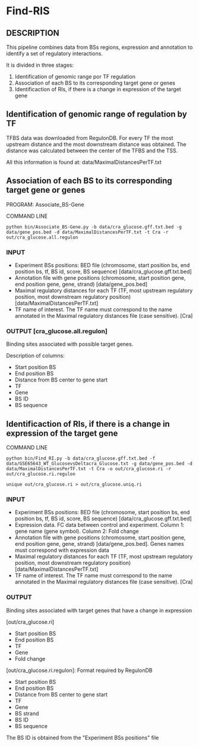 # Find-RIS

## DESCRIPTION

This pipeline combines data from BSs regions, expression and annotation to identify a set of regulatory interactions.

It is divided in three stages:

 1. Identification of genomic range por TF regulation
 2. Association of each BS to its corresponding target gene or genes
 3. Identificaction of RIs, if there is a change in expression of the target gene

## Identification of genomic range of regulation by TF

TFBS data was downloaded from RegulonDB. For every TF the most upstream distance and the most downstream distance was obtained. The distance was calculated between the center of the TFBS and the TSS. 

All this information is found at: data/MaximalDistancesPerTF.txt 


## Association of each BS to its corresponding target gene or genes

PROGRAM: Associate_BS-Gene

COMMAND LINE

```
python bin/Associate_BS-Gene.py -b data/cra_glucose.gff.txt.bed -g data/gene_pos.bed -d data/MaximalDistancesPerTF.txt -t Cra -r out/cra_glucose.all.regulon
```

### INPUT

 - Experiment BSs positions: BED file (chromosome, start position bs, end position bs, tf, BS id, score, BS sequence) [data/cra_glucose.gff.txt.bed]
 - Annotation file with gene positions (chromosome, start position gene, end position gene, gene, strand) [data/gene_pos.bed]
 - Maximal regulatory distances for each TF (TF, most upstream regulatory position, most downstream regulatory position) [data/MaximalDistancesPerTF.txt]
 - TF name of interest. The TF name must correspond to the name annotated in the Maximal regulatory distances file (case sensitive). [Cra]

### OUTPUT [cra_glucose.all.regulon]

Binding sites associated with possible target genes.

Description of columns:

 - Start position BS
 - End position BS
 - Distance from BS center to gene start
 - TF
 - Gene
 - BS ID
 - BS sequence



## Identificaction of RIs, if there is a change in expression of the target gene

COMMAND LINE

```
python bin/Find_RI.py -b data/cra_glucose.gff.txt.bed -f data/GSE65643_WT_GlucosevsDeltacra_Glucose.txt -g data/gene_pos.bed -d data/MaximalDistancesPerTF.txt -t Cra -o out/cra_glucose.ri -r out/cra_glucose.ri.regulon

unique out/cra_glucose.ri > out/cra_glucose.uniq.ri
```

### INPUT
 - Experiment BSs positions: BED file (chromosome, start position bs, end position bs, tf, BS id, score, BS sequence) [data/cra_glucose.gff.txt.bed]
 - Expression data. FC data between control and experiment. Column 1: gene name (gene symbol). Column 2: Fold change
 - Annotation file with gene positions (chromosome, start position gene, end position gene, gene, strand) [data/gene_pos.bed]. Genes names must correspond with expression data
 - Maximal regulatory distances for each TF (TF, most upstream regulatory position, most downstream regulatory position) [data/MaximalDistancesPerTF.txt]
- TF name of interest. The TF name must correspond to the name annotated in the Maximal regulatory distances file (case sensitive). [Cra]

### OUTPUT

Binding sites associated with target genes that have a change in expression

[out/cra_glucose.ri]

 - Start position BS
 - End position BS
 - TF
 - Gene
 - Fold change


[out/cra_glucose.ri.regulon]: Format required by RegulonDB
 - Start position BS
 - End position BS
 - Distance from BS center to gene start
 - TF
 - Gene
 - BS strand
 - BS ID
 - BS sequence

The BS ID is obtained from the "Experiment BSs positions" file
